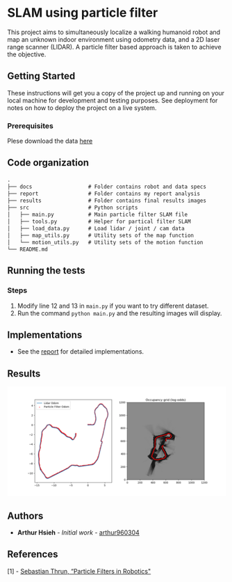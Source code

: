 # SLAM using particle filter

This project aims to simultaneously localize a walking humanoid robot and map an unknown indoor environment using odometry data, and a 2D laser range scanner (LIDAR). A particle filter based approach is taken to achieve the objective.


## Getting Started

These instructions will get you a copy of the project up and running on your local machine for development and testing purposes. See deployment for notes on how to deploy the project on a live system.

### Prerequisites

Plese download the data [here](https://drive.google.com/open?id=1dIeLDzlFw1VsbEY6s6QgxyKUs6b8uKvf)

## Code organization

    .
    ├── docs                  # Folder contains robot and data specs
    ├── report                # Folder contains my report analysis
    ├── results               # Folder contains final results images
    ├── src                   # Python scripts
    │   ├── main.py           # Main particle filter SLAM file
    │   ├── tools.py          # Helper for partical filter SLAM
    │   ├── load_data.py	  # Load lidar / joint / cam data
    │   ├── map_utils.py	  # Utility sets of the map function
    │   └── motion_utils.py	  # Utility sets of the motion function
    └── README.md

## Running the tests

### Steps

1. Modify line 12 and 13 in `main.py` if you want to try different dataset.
2. Run the command `python main.py` and the resulting images will display.

## Implementations

* See the [report](https://github.com/arthur960304/particle-filter-slam/blob/master/report/report.pdf) for detailed implementations.

## Results
![Data 4](https://github.com/arthur960304/particle-filter-slam/blob/master/results/data4.png)


## Authors

* **Arthur Hsieh** - *Initial work* - [arthur960304](https://github.com/arthur960304)

## References
[1] - [Sebastian Thrun, “Particle Filters in Robotics"](http://robots.stanford.edu/papers/thrun.pf-in-robotics-uai02.pdf)
